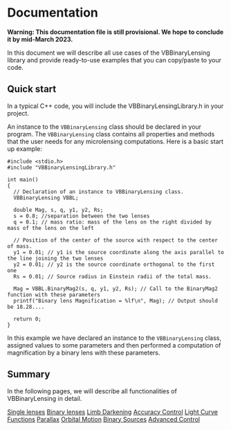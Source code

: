 
# Documentation

**Warning: This documentation file is still provisional. We hope to conclude it by mid-March 2023.**

In this document we will describe all use cases of the VBBinaryLensing library and provide ready-to-use examples that you can copy/paste to your code. 

## Quick start

In a typical C++ code, you will include the VBBinaryLensingLibrary.h in your project. 

An instance to the ```VBBinaryLensing``` class should be declared in your program. The ```VBBinaryLensing``` class contains all properties and methods that the user needs for any microlensing computations. Here is a basic start up example:

```
#include <stdio.h>
#include "VBBinaryLensingLibrary.h"

int main()
{
  // Declaration of an instance to VBBinaryLensing class.
  VBBinaryLensing VBBL;
  
  double Mag, s, q, y1, y2, Rs;
  s = 0.8; //separation between the two lenses
  q = 0.1; // mass ratio: mass of the lens on the right divided by mass of the lens on the left
  
  // Position of the center of the source with respect to the center of mass.
  y1 = 0.01; // y1 is the source coordinate along the axis parallel to the line joining the two lenses 
  y2 = 0.01; // y2 is the source coordinate orthogonal to the first one
  Rs = 0.01; // Source radius in Einstein radii of the total mass.
  
  Mag = VBBL.BinaryMag2(s, q, y1, y2, Rs); // Call to the BinaryMag2 function with these parameters
  printf("Binary lens Magnification = %lf\n", Mag); // Output should be 18.28....
  
  return 0;
}
```

In this example we have declared an instance to the ```VBBinaryLensing``` class, assigned values to some parameters and then performed a computation of magnification by a binary lens with these parameters. 

## Summary

In the following pages, we will describe all functionalities of VBBinaryLensing in detail.

[Single lenses](SingleLenses.md)
[Binary lenses](BinaryLenses.md)
[Limb Darkening](SingleLenses.md)
[Accuracy Control](SingleLenses.md)
[Light Curve Functions](LightCurves.md)
[Parallax](Parallax.md)
[Orbital Motion](OrbitalMotion.md)
[Binary Sources](BinarySources.md)
[Advanced Control](AdvancedControl.md)
